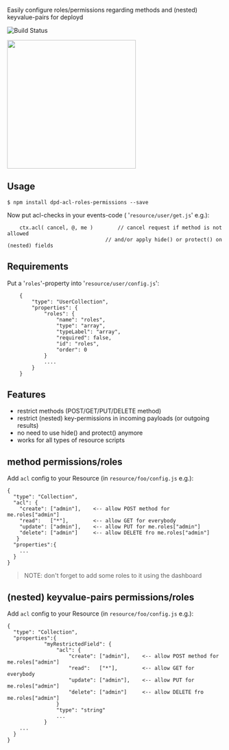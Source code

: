 Easily configure roles/permissions regarding methods and (nested) keyvalue-pairs for deployd

![Build Status](https://travis-ci.org/coderofsalvation/dpd-acl-roles-permissions.svg?branch=master)

<img src="http://www.glasbergen.com/wp-content/gallery/security/security23.gif" width="300" style="width:300px"/>

## Usage 

    $ npm install dpd-acl-roles-permissions --save

Now put acl-checks in your events-code ( '`resource/user/get.js`' e.g.):

```
    ctx.acl( cancel, @, me )		// cancel request if method is not allowed 
                                // and/or apply hide() or protect() on (nested) fields
```

## Requirements

Put a '`roles`'-property into '`resource/user/config.js`':

		{
			"type": "UserCollection",    
			"properties": {              
				"roles": {                 
					"name": "roles",         
					"type": "array",         
					"typeLabel": "array",    
					"required": false,       
					"id": "roles",
					"order": 0               
				}
				....
			}
		}

## Features 

* restrict methods (POST/GET/PUT/DELETE method)
* restrict (nested) key-permissions in incoming payloads (or outgoing results)
* no need to use hide() and protect() anymore
* works for all types of resource scripts
  
## method permissions/roles 

Add `acl` config to your Resource (in `resource/foo/config.js` e.g.):

    {                                                                                                                
      "type": "Collection",                                                                                          
      "acl": {                                                                                                                                                                                        
        "create": ["admin"],    <-- allow POST method for me.roles["admin"]
        "read":   ["*"],        <-- allow GET for everybody                       
        "update": ["admin"],    <-- allow PUT for me.roles["admin"]
        "delete": ["admin"]     <-- allow DELETE fro me.roles["admin"]
       }                                                                 
      "properties":{
        ...
      }
    }

> NOTE: don't forget to add some roles to it using the dashboard

## (nested) keyvalue-pairs permissions/roles 

Add `acl` config to your Resource (in `resource/foo/config.js` e.g.): 

    {                                                                                                                
      "type": "Collection",                                                                                          
      "properties":{
				"myRestrictedField": {
					"acl": {                                                                                                                                                                                        
						"create": ["admin"],    <-- allow POST method for me.roles["admin"]
						"read":   ["*"],        <-- allow GET for everybody                       
						"update": ["admin"],    <-- allow PUT for me.roles["admin"]
						"delete": ["admin"]     <-- allow DELETE fro me.roles["admin"]
					}                                                                 
					"type": "string"
					...
				}
        ...
      }
    }
